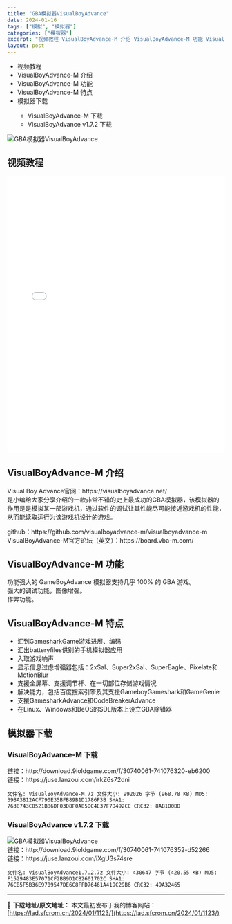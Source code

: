 ```yaml
---
title: "GBA模拟器VisualBoyAdvance"
date: 2024-01-16
tags: ["模拟", "模拟器"]
categories: ["模拟器"]
excerpt: "视频教程 VisualBoyAdvance-M 介绍 VisualBoyAdvance-M 功能 VisualBoyAdvance-M 特点 模拟器下载 VisualBoyAdvance-M 下载 VisualBoyAdvance v1.7.2 下载 视频教程 VisualBoyAdvance-M &hellip;"
layout: post
---
```


 <div><ul> <li>视频教程</li> <li>VisualBoyAdvance-M 介绍</li> <li>VisualBoyAdvance-M 功能</li> <li>VisualBoyAdvance-M 特点</li> <li>模拟器下载</li> <ul> <li>VisualBoyAdvance-M 下载</li> <li>VisualBoyAdvance v1.7.2 下载</li> </ul> </ul> </div><p><img src="https://lad.sfcrom.cn/wp-content/uploads/2024/01/20240115_65a4bcc5e98f4.png" title="GBA模拟器VisualBoyAdvance" alt="GBA模拟器VisualBoyAdvance"></p><a name="ci_title0" ></a><h2>视频教程</h2><iframe src="//player.bilibili.com/player.html?aid=591266747&cid=431855479&page=1" scrolling="no" border="0" frameborder="no" framespacing="0" allowfullscreen="true" style="width: 1000px; height: 640px; max-width: 100%"> </iframe><a name="ci_title1" ></a><h2>VisualBoyAdvance-M 介绍</h2><p>Visual Boy Advance官网：https://visualboyadvance.net/<br>是小编给大家分享介绍的一款非常不错的史上最成功的GBA模拟器，该模拟器的作用是是模拟某一部游戏机，通过软件的调试让其性能尽可能接近游戏机的性能，从而能读取运行为该游戏机设计的游戏。</p><p>github：https://github.com/visualboyadvance-m/visualboyadvance-m<br>VisualBoyAdvance-M官方论坛（英文）：https://board.vba-m.com/</p><a name="ci_title2" ></a><h2>VisualBoyAdvance-M 功能</h2><p>功能强大的 GameBoyAdvance 模拟器支持几乎 100% 的 GBA 游戏。<br>强大的调试功能，图像增强。<br>作弊功能。</p><a name="ci_title3" ></a><h2>VisualBoyAdvance-M 特点</h2><ul><li>汇到GamesharkGame游戏进展、编码</li><li>汇出batteryfiles供别的手机模拟器应用</li><li>入取游戏响声</li><li>显示信息过虑增强器包括：2xSaI、Super2xSaI、SuperEagle、Pixelate和MotionBlur</li><li>支援全屏幕、支援调节杆、在一切部位存储游戏情况</li><li>解决能力，包括百度搜索引擎及其支援GameboyGameshark和GameGenie</li><li>支援GamesharkAdvance和CodeBreakerAdvance</li><li>在Linux、Windows和BeOS的SDL版本上设立GBA除错器</li></ul><a name="ci_title4" ></a><h2>模拟器下载</h2><a name="ci_title5" ></a><h3>VisualBoyAdvance-M 下载</h3><p>链接：http://download.9ioldgame.com/f/30740061-741076320-eb6200<br>链接：https://juse.lanzoui.com/irkZ6s72dni</p><pre><code>文件名: VisualBoyAdvance-M.7z 文件大小: 992026 字节 (968.78 KB) MD5: 39BA3812ACF790E35BFB89B1D1786F3B SHA1: 7638743C8521B86DF03D8F0A85DC4E37F7D492CC CRC32: 8AB1D0BD</code></pre><a name="ci_title6" ></a><h3>VisualBoyAdvance v1.7.2 下载</h3><p><img src="https://lad.sfcrom.cn/wp-content/uploads/2024/01/20240115_65a4bcc84d7ad.gif" title="VisualBoyAdvance v1.7.2切换中文" alt="GBA模拟器VisualBoyAdvance"><br>链接：http://download.9ioldgame.com/f/30740061-741076352-d52266<br>链接：https://juse.lanzoui.com/iXgU3s74sre</p><pre><code>文件名: VisualBoyAdvance1.7.2.7z 文件大小: 430647 字节 (420.55 KB) MD5: F1529483E57071CF2BB9D1CB2601702C SHA1: 76CB5F5B36E9709547DE6C8FFD76461A419C29B6 CRC32: 49A32465</code></pre> </div> 

---
📖 **下载地址/原文地址：** 本文最初发布于我的博客网站：[https://lad.sfcrom.cn/2024/01/1123/](https://lad.sfcrom.cn/2024/01/1123/)
